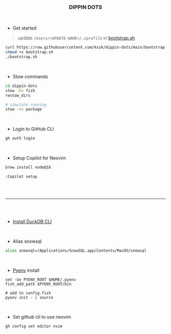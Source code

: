 <h3 align="center">DIPPIN DOTS</h3>

<br>

* Get started
> update `/Users/<UPDATE-NAME>/.zprofile` in [bootstrap.sh](https://github.com/kxzk/dippin-dots/blob/main/bootstrap.sh)

```bash
curl https://raw.githubusercontent.com/kxzk/dippin-dots/main/bootstrap.sh > bootstrap.sh
chmod +x bootstrap.sh
./bootstrap.sh
```

<br>

* Stow commands
```bash
cd dippin-dots
stow -Rv fish
restow_dirs

# simulate running
stow -nv package
```

<br>

* Login to GitHub CLI

```bash
gh auth login
```

<br>

* Setup Copilot for Neovim

```bash
brew install node@16
```
```
:Copilot setup
```

<br>
<br>

---

<br>
<br>

* [Install DuckDB CLI](https://duckdb.org/docs/installation/)

<br>

* Alias snowsql
```bash
alias snowsql=/Applications/SnowSQL.app/Contents/MacOS/snowsql
```

<br>

* [Pyenv](https://github.com/pyenv/pyenv) install
```fish
set -Ux PYENV_ROOT $HOME/.pyenv
fish_add_path $PYENV_ROOT/bin

# add to config.fish
pyenv init - | source
```

<br>

* Set github cli to use neovim
```
gh config set editor nvim
```

<br>
